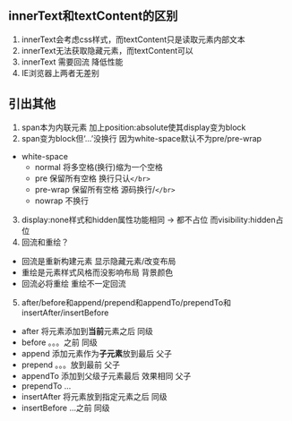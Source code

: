 ## innerText和textContent的区别
1. innerText会考虑css样式，而textContent只是读取元素内部文本
2. innerText无法获取隐藏元素，而textContent可以
3. innerText 需要回流 降低性能
4. IE浏览器上两者无差别

## 引出其他
1. span本为内联元素 加上position:absolute使其display变为block
2. span变为block但‘...’没换行 因为white-space默认不为pre/pre-wrap
  + white-space
    - normal 将多空格(换行)缩为一个空格
    - pre 保留所有空格 换行只认`</br>`
    - pre-wrap 保留所有空格 源码换行/`</br>`
    - nowrap 不换行
3. display:none样式和hidden属性功能相同 -> 都不占位 而visibility:hidden占位
4. 回流和重绘？
  + 回流是重新构建元素 显示隐藏元素/改变布局
  + 重绘是元素样式风格而没影响布局 背景颜色
  + 回流必将重绘 重绘不一定回流
5. after/before和append/prepend和appendTo/prependTo和insertAfter/insertBefore
  + after 将元素添加到**当前**元素之后 同级
  + before 。。。之前 同级
  + append 添加元素作为**子元素**放到最后 父子
  + prepend 。。。放到最前 父子
  + appendTo 添加到父级子元素最后 效果相同 父子
  + prependTo ...
  + insertAfter 将元素放到指定元素之后 同级
  + insertBefore ...之前 同级
